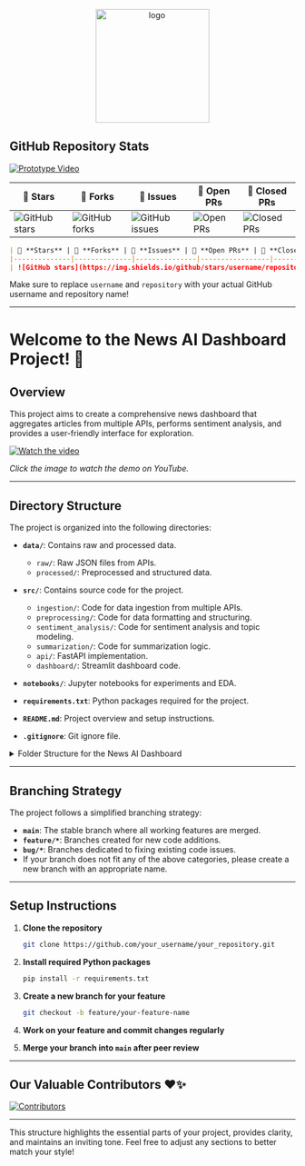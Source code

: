 <p align="center">
   <a href="https://your_project_link_here">
      <img src="https://github.com/user-attachments/assets/b825468e-515c-45e8-9b81-a4f1b033ab0c" alt="logo" width="200">
   </a>
</p>


## GitHub Repository Stats
[![Prototype Video](https://img.shields.io/badge/Watch-Prototype_Video-red)](https://www.youtube.com/watch?v=j4-efJYhnzs)

| 🌟 **Stars** | 🍴 **Forks** | 🐛 **Issues** | 🔔 **Open PRs** | 🔕 **Closed PRs** |
|--------------|--------------|---------------|-----------------|------------------|
| ![GitHub stars](https://img.shields.io/badge/stars-0-blue) | ![GitHub forks](https://img.shields.io/badge/forks-0-brightgreen) | ![GitHub issues](https://img.shields.io/badge/issues-0-red) | ![Open PRs](https://img.shields.io/badge/pull%20requests-0-yellow) | ![Closed PRs](https://img.shields.io/badge/pull%20requests-0-lightgrey) |


```markdown
| 🌟 **Stars** | 🍴 **Forks** | 🐛 **Issues** | 🔔 **Open PRs** | 🔕 **Closed PRs** |
|--------------|--------------|---------------|-----------------|------------------|
| ![GitHub stars](https://img.shields.io/github/stars/username/repository?style=social) | ![GitHub forks](https://img.shields.io/github/forks/username/repository?style=social) | ![GitHub issues](https://img.shields.io/github/issues/username/repository) | ![Open PRs](https://img.shields.io/github/issues-pr/username/repository) | ![Closed PRs](https://img.shields.io/github/issues-pr-closed/username/repository) |
```

Make sure to replace `username` and `repository` with your actual GitHub username and repository name!

---

# Welcome to the News AI Dashboard Project! 🎉

## Overview
This project aims to create a comprehensive news dashboard that aggregates articles from multiple APIs, performs sentiment analysis, and provides a user-friendly interface for exploration.

[![Watch the video](https://img.youtube.com/vi/stTXgljJVPQ/0.jpg)](https://www.youtube.com/watch?v=stTXgljJVPQ)

*Click the image to watch the demo on YouTube.*

---

## Directory Structure
The project is organized into the following directories:

- **`data/`**: Contains raw and processed data.
  - `raw/`: Raw JSON files from APIs.
  - `processed/`: Preprocessed and structured data.
  
- **`src/`**: Contains source code for the project.
  - `ingestion/`: Code for data ingestion from multiple APIs.
  - `preprocessing/`: Code for data formatting and structuring.
  - `sentiment_analysis/`: Code for sentiment analysis and topic modeling.
  - `summarization/`: Code for summarization logic.
  - `api/`: FastAPI implementation.
  - `dashboard/`: Streamlit dashboard code.
  
- **`notebooks/`**: Jupyter notebooks for experiments and EDA.

- **`requirements.txt`**: Python packages required for the project.

- **`README.md`**: Project overview and setup instructions.

- **`.gitignore`**: Git ignore file.

<details>
<summary>Folder Structure for the News AI Dashboard</summary>

```plaintext
news_ai_dashboard/
│
├── data/
│   ├── raw/                   # Raw JSON files if needed as a fallback
│   └── processed/             # Preprocessed and structured data
│
├── src/
│   ├── ingestion/             # Code for data ingestion from multiple APIs
│   │   ├── newsapi.py         # Ingestion from NewsAPI
│   │   ├── praw.py            # Ingestion from Reddit using PRAW
│   │   ├── gnews.py           # Ingestion from GNews API
│   │   └── fetch_full_articles.py # Fetch full articles from URLs
│   │
│   ├── preprocessing/         # Data formatting and structuring
│   │   ├── format_data.py     # Formatting scripts using BS and NLTK
│   │   └── structure_data.py  # Structuring the data for analysis
│   │
│   ├── sentiment_analysis/    # Sentiment analysis module
│   │   ├── sentiment_model.py # Sentiment analysis using LLM/BERT
│   │   ├── classify.py        # Positive/Negative classification
│   │   └── wordcloud.py       # Generate word cloud
│   │
│   ├── summarization/         # Summarization logic for dashboard
│   │   └── summarize.py       # Summarization logic
│   │
│   ├── api/                   # FastAPI implementation
│   │   ├── main.py            # API entry point
│   │   ├── endpoints.py       # API endpoints
│   │   └── utils.py           # Utility functions for the API
│   │
│   └── dashboard/             # Streamlit dashboard
│       ├── app.py             # Main dashboard application
│       └── components/        # Reusable components for Streamlit
│
├── notebooks/                 # Jupyter notebooks for experiments and EDA
│   └── sentiment_analysis.ipynb
│
├── requirements.txt           # Python packages required
├── README.md                  # Project overview and setup instructions
└── .gitignore                 # Git ignore file
```
</details>

---

## Branching Strategy
The project follows a simplified branching strategy:

- **`main`**: The stable branch where all working features are merged.
- **`feature/*`**: Branches created for new code additions.
- **`bug/*`**: Branches dedicated to fixing existing code issues.
- If your branch does not fit any of the above categories, please create a new branch with an appropriate name.

---

## Setup Instructions
1. **Clone the repository**
   ```bash
   git clone https://github.com/your_username/your_repository.git
   ```
   
2. **Install required Python packages**
   ```bash
   pip install -r requirements.txt
   ```
   
3. **Create a new branch for your feature**
   ```bash
   git checkout -b feature/your-feature-name
   ```
   
4. **Work on your feature and commit changes regularly**
   
5. **Merge your branch into `main` after peer review**

---

## Our Valuable Contributors ❤️✨
[![Contributors](https://contrib.rocks/image?repo=Multiverse-of-Projects/NewsAI)](https://github.com/Multiverse-of-Projects/NewsAI/graphs/contributors)

---

This structure highlights the essential parts of your project, provides clarity, and maintains an inviting tone. Feel free to adjust any sections to better match your style!

